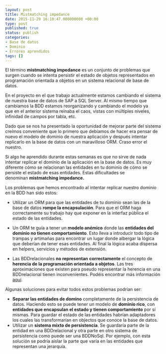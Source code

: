 ```yaml
---
layout: post
title: Mistmatching impedance
date: 2015-11-29 16:10:47.000000000 +00:00
type: post
published: true
status: publish
categories:
- Base de datos
- Dominio
- Errores aprendidos
tags: []
---
```

El término **mistmatching impedance** es un conjunto de problemas que surgen cuando se intenta persistir el estado de objetos representados en programación orientada a objetos en un sistema relacional de base de datos.

En el proyecto en el que trabajo actualmente estamos cambiando el sistema de nuestra base de datos de SAP a SQL Server. Al mismo tiempo que cambiamos la BDD estamos reorganizando y cambiando el modelo ya que en el anterior sistema reinaba el caos, vistas con múltiples niveles, infinidad de campos por tabla, etc.

Dado que se nos ha presentado la oportunidad de mejorar parte del sistema creímos conveniente que lo primero que debíamos de hacer era pensar de nuevo el modelo de dominio de nuestra aplicación y después intentar replicarlo en la base de datos con un maravilloso ORM. Craso error el nuestro.

Si algo he aprendido durante estas semanas es que no sirve de nada intentar replicar el dominio de la aplicación en la base de datos. Es muy diferente cómo se relacionan las entidades en tu dominio de cómo se persiste el estado de esas entidades. Estas dificultades se denominan **mistmatching impedance.**

Los problemas que hemos encontrado al intentar replicar nuestro dominio en la BDD han sido estos:

*   Utilizar un ORM para que las entidades de tu dominio sean las de la base de datos **rompe la encapsulación**. Para que el ORM haga correctamente su trabajo hay que exponer en la interfaz pública el estado de las entidades.

*   Un ORM te guía a tener un **modelo anémico** donde las **entidades del dominio no tienen comportamiento**. Esto lleva a introducir todo tipo de trampas y artimañas para encontrar un lugar donde albergar la lógica que deberían de tener esas entidades. Al final la lógica acaba dispersa en helpers, servicios y métodos de extensión.

*   Las BDDrelacionales **no representan** **correctamente** el concepto de **herencia de la programación orientada a objetos**. Las tres aproximaciones que existen para pseudo representar la herencia en una BDDrelacional tienen inconvenientes. Podéis encontrar más información [aquí](http://c2.com/cgi/wiki?MappingInheritanceHierarchiesToRelationalSchemataInvolvesCompromises).

Algunas soluciones para evitar todos estos problemas podrían ser:

*   **Separar las entidades de domino** completamente de la persistencia de datos. Haciendo esto se puede tener un modelo de **dominio rico**, con **entidades que encapsulan el estado y tienen comportamiento** por sí mismas. Para guardar el estado de las entidades habrían adaptadores los cuales las transformarían en objectos que conoce la base de datos.
*   Utilizar un **sistema mixto de persistencia**. Se guardaría parte de la entidad en una BDDrelacional y otra parte en otro sistema de persistencia como puede ser una BDDNoSql. Por ejemplo, con esta solución se podría aislar la parte que varía en las entidades que representan una jerarquía.